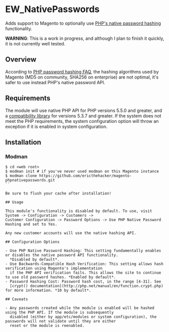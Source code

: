 # EW_NativePasswords

Adds support to Magento to optionally use 
[PHP's native password hashing](http://php.net/manual/en/function.password-hash.php) functionality.

**WARNING**: This is a work in progress, and although I plan to finish it quickly, it is not currently well tested.

## Overview

According to [PHP password hashing FAQ](http://php.net/manual/en/faq.passwords.php#faq.passwords.fasthash), the hashing 
algorithms used by Magento (MD5 on community, SHA256 on enterprise) are not optimal, it's safer to use instead 
PHP's native password API.

## Requirements

The module will use native PHP API for PHP versions 5.5.0 and greater, and a 
[compatibility library](https://github.com/ircmaxell/password_compat) for versions 5.3.7 and greater.
If the system does not meet the PHP requirements, the system configuration option will throw an exception
if it is enabled in system configuration.

## Installation

### Modman

```
$ cd <web root>
$ modman init # if you've never used modman on this Magento instance
$ modman clone https://github.com/ericthehacker/magento-phpnativepasswords.git
``

Be sure to flush your cache after installation!

## Usage

This module's functionality is disabled by default. To use, visit System -> Configuration -> Customers -> 
Customer Configuration -> Password Options -> Use PHP Native Password Hashing and set to Yes.

Any new customer accounts will use the native hashing API.

## Configuration Options

- Use PHP Native Password Hashing: This setting fundamentally enables or disables the native password API functionality.
  *Disabled by default*.
- Use Backwards-Compatible Hash Verification: This setting allows hash verification using Magento's implementation 
  if the PHP API verification fails. This allows the site to continue to use old password hashes. *Enabled by default*.
- Password Hashing Cost: Password hash cost, in the range [4-31]. See 
  [crypt() documentation](http://php.net/manual/en/function.crypt.php) for more information. *10 by default*.

## Caveats

- Any passwords created while the module is enabled will be hashed using the PHP API. If the module is subsequently 
  disabled (either by app/etc/modules or system configuration), the passwords will not validate until they are either
  reset or the module is reenabled.
